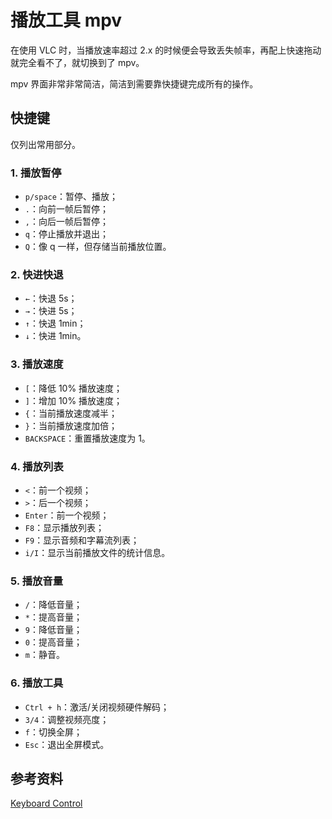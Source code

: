 # 播放工具 mpv


在使用 VLC 时，当播放速率超过 2.x 的时候便会导致丢失帧率，再配上快速拖动就完全看不了，就切换到了 mpv。

mpv 界面非常非常简洁，简洁到需要靠快捷键完成所有的操作。



## 快捷键

仅列出常用部分。

### 1. 播放暂停

+ `p/space`：暂停、播放；
+ `.`：向前一帧后暂停；
+ `,`：向后一帧后暂停；
+ `q`：停止播放并退出；
+ `Q`：像 q 一样，但存储当前播放位置。

### 2. 快进快退

+ `←`：快退 5s；
+ `→`：快进 5s；
+ `↑`：快退 1min；
+ `↓`：快进 1min。

### 3. 播放速度

+ `[`：降低 10% 播放速度；
+ `]`：增加 10% 播放速度；
+ `{`：当前播放速度减半；
+ `}`：当前播放速度加倍；
+ `BACKSPACE`：重置播放速度为 1。

### 4. 播放列表

+ `<`：前一个视频；
+ `>`：后一个视频；
+ `Enter`：前一个视频；
+ `F8`：显示播放列表；
+ `F9`：显示音频和字幕流列表；
+ `i/I`：显示当前播放文件的统计信息。

### 5. 播放音量

+ `/`：降低音量；
+ `*`：提高音量；
+ `9`：降低音量；
+ `0`：提高音量；
+ `m`：静音。

### 6. 播放工具

+ `Ctrl + h`：激活/关闭视频硬件解码；
+ `3/4`：调整视频亮度；
+ `f`：切换全屏；
+ `Esc`：退出全屏模式。



## 参考资料

[Keyboard Control](https://mpv.io/manual/master/#keyboard-control)